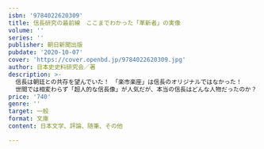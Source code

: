 ```yaml
---
isbn: '9784022620309'
title: 信長研究の最前線　ここまでわかった「革新者」の実像
volume: ''
series: ''
publisher: 朝日新聞出版
pubdate: '2020-10-07'
cover: 'https://cover.openbd.jp/9784022620309.jpg'
author: 日本史史料研究会／著
description: >-
  信長は朝廷との共存を望んでいた！　「楽市楽座」は信長のオリジナルではなかった！
  世間では相変わらず「超人的な信長像」が人気だが、本当の信長はどんな人物だったのか？　 最新研究で明かされた、新たな人物像をめぐる14本の画期的歴史評論集。
price: '740'
genre: ''
target: 一般
format: 文庫
content: 日本文学、評論、随筆、その他

---
```

